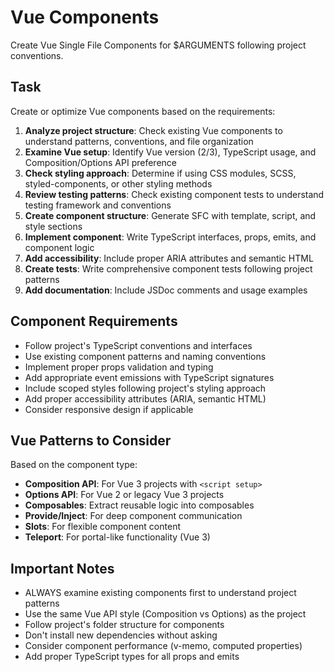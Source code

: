 # Vue Components

Create Vue Single File Components for $ARGUMENTS following project conventions.

## Task

Create or optimize Vue components based on the requirements:

1. **Analyze project structure**: Check existing Vue components to understand patterns, conventions, and file organization
2. **Examine Vue setup**: Identify Vue version (2/3), TypeScript usage, and Composition/Options API preference
3. **Check styling approach**: Determine if using CSS modules, SCSS, styled-components, or other styling methods
4. **Review testing patterns**: Check existing component tests to understand testing framework and conventions
5. **Create component structure**: Generate SFC with template, script, and style sections
6. **Implement component**: Write TypeScript interfaces, props, emits, and component logic
7. **Add accessibility**: Include proper ARIA attributes and semantic HTML
8. **Create tests**: Write comprehensive component tests following project patterns
9. **Add documentation**: Include JSDoc comments and usage examples

## Component Requirements

- Follow project's TypeScript conventions and interfaces
- Use existing component patterns and naming conventions
- Implement proper props validation and typing
- Add appropriate event emissions with TypeScript signatures
- Include scoped styles following project's styling approach
- Add proper accessibility attributes (ARIA, semantic HTML)
- Consider responsive design if applicable

## Vue Patterns to Consider

Based on the component type:
- **Composition API**: For Vue 3 projects with `<script setup>`
- **Options API**: For Vue 2 or legacy Vue 3 projects
- **Composables**: Extract reusable logic into composables
- **Provide/Inject**: For deep component communication
- **Slots**: For flexible component content
- **Teleport**: For portal-like functionality (Vue 3)

## Important Notes

- ALWAYS examine existing components first to understand project patterns
- Use the same Vue API style (Composition vs Options) as the project
- Follow project's folder structure for components
- Don't install new dependencies without asking
- Consider component performance (v-memo, computed properties)
- Add proper TypeScript types for all props and emits
